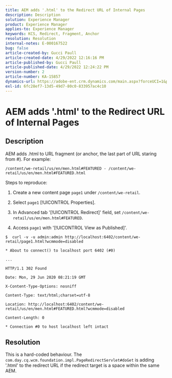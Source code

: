 ```yaml
---
title: AEM adds '.html' to the Redirect URL of Internal Pages
description: Description
solution: Experience Manager
product: Experience Manager
applies-to: Experience Manager
keywords: KCS, Redirect, Fragment, Anchor
resolution: Resolution
internal-notes: E-000167522
bug: false
article-created-by: Gucci Paull
article-created-date: 4/29/2022 12:16:16 PM
article-published-by: Gucci Paull
article-published-date: 4/29/2022 12:24:22 PM
version-number: 2
article-number: KA-15857
dynamics-url: https://adobe-ent.crm.dynamics.com/main.aspx?forceUCI=1&pagetype=entityrecord&etn=knowledgearticle&id=177aa027-b6c7-ec11-a7b6-0022480a10ee
exl-id: 6fc28ef7-13d5-49d7-80c0-833957ac4c10
---
```

# AEM adds '.html' to the Redirect URL of Internal Pages

## Description



AEM adds .html to URL fragment (or anchor, the last part of URL staring from #). For example:



```
/content/we-retail/us/en/men.html#FEATURED - /content/we-retail/us/en/men.html#FEATURED.html
```

Steps to reproduce:




1. Create a new content page `page1` under `/content/we-retail`.




2. Select `page1`  [!UICONTROL Properties].



3. In Advanced tab  '[!UICONTROL Redirect]' field, set `/content/we-retail/us/en/men.html#FEATURED`.



4. Access `page1` with '[!UICONTROL View as Published]'.



```
$  curl -v -u admin:admin http://localhost:6402/content/we-retail/page1.html?wcmmode=disabled
```


```
* About to connect() to localhost port 6402 (#0)
```



```
...
```



```
HTTP/1.1 302 Found
```



```
Date: Mon, 29 Jun 2020 08:21:19 GMT
```



```
X-Content-Type-Options: nosniff
```



```
Content-Type: text/html;charset=utf-8
```



```
Location: http://localhost:6402/content/we-retail/us/en/men.html#FEATURED.html?wcmmode=disabled
```



```
Content-Length: 0
```



```
* Connection #0 to host localhost left intact
```



## Resolution



This is a hard-coded behaviour. The `com.day.cq.wcm.foundation.impl.PageRedirectServlet#doGet` is adding '.html' to the redirect URL if the redirect target is a space within the same AEM.
